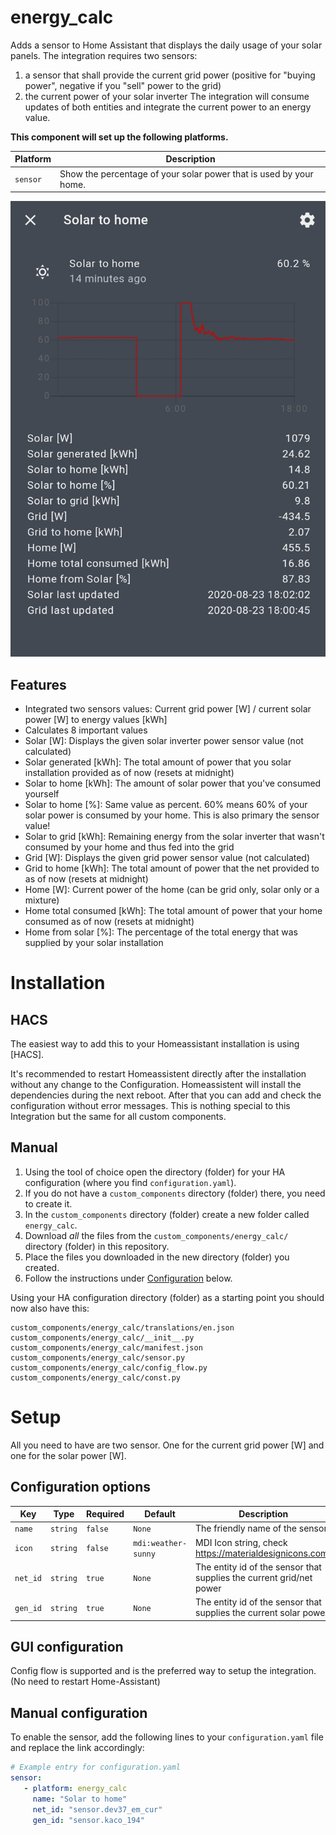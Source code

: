 # energy_calc

Adds a sensor to Home Assistant that displays the daily usage of your solar panels.
The integration requires two sensors: 
1. a sensor that shall provide the current grid power (positive for "buying power", negative if you "sell" power to the grid)
2. the current power of your solar inverter
The integration will consume updates of both entities and integrate the current power to an energy value.

**This component will set up the following platforms.**

Platform | Description
-- | --
`sensor` | Show the percentage of your solar power that is used by your home.

![Example](img_example.png)


## Features

- Integrated two sensors values: Current grid power [W] / current solar power [W] to energy values [kWh]
- Calculates 8 important values
- Solar [W]: Displays the given solar inverter power sensor value (not calculated)
- Solar generated [kWh]: The total amount of power that you solar installation provided as of now (resets at midnight)
- Solar to home [kWh]: The amount of solar power that you've consumed yourself
- Solar to home [%]: Same value as percent. 60% means 60% of your solar power is consumed by your home. This is also primary the sensor value!
- Solar to grid [kWh]: Remaining energy from the solar inverter that wasn't consumed by your home and thus fed into the grid
- Grid [W]: Displays the given grid power sensor value (not calculated)
- Grid to home [kWh]: The total amount of power that the net provided to as of now (resets at midnight)
- Home [W]: Current power of the home (can be grid only, solar only or a mixture)
- Home total consumed [kWh]: The total amount of power that your home consumed as of now (resets at midnight)
- Home from solar [%]: The percentage of the total energy that was supplied by your solar installation


# Installation

## HACS

The easiest way to add this to your Homeassistant installation is using [HACS]. 

It's recommended to restart Homeassistent directly after the installation without any change to the Configuration. 
Homeassistent will install the dependencies during the next reboot. After that you can add and check the configuration without error messages. 
This is nothing special to this Integration but the same for all custom components.


## Manual

1. Using the tool of choice open the directory (folder) for your HA configuration (where you find `configuration.yaml`).
2. If you do not have a `custom_components` directory (folder) there, you need to create it.
3. In the `custom_components` directory (folder) create a new folder called `energy_calc`.
4. Download _all_ the files from the `custom_components/energy_calc/` directory (folder) in this repository.
5. Place the files you downloaded in the new directory (folder) you created.
6. Follow the instructions under [Configuration](#Configuration) below.

Using your HA configuration directory (folder) as a starting point you should now also have this:

```text
custom_components/energy_calc/translations/en.json
custom_components/energy_calc/__init__.py
custom_components/energy_calc/manifest.json
custom_components/energy_calc/sensor.py
custom_components/energy_calc/config_flow.py
custom_components/energy_calc/const.py
```

# Setup

All you need to have are two sensor. One for the current grid power [W] and one for the solar power [W].

## Configuration options

Key | Type | Required | Default | Description
-- | -- | -- | -- | --
`name` | `string` | `false` | `None` |  The friendly name of the sensor
`icon` | `string` | `false` | `mdi:weather-sunny` | MDI Icon string, check https://materialdesignicons.com/
`net_id` | `string` | `true` | `None` | The entity id of the sensor that supplies the current grid/net power
`gen_id` | `string` | `true` | `None` | The entity id of the sensor that supplies the current solar power

## GUI configuration 

Config flow is supported and is the preferred way to setup the integration. (No need to restart Home-Assistant)

## Manual configuration 

To enable the sensor, add the following lines to your `configuration.yaml` file and replace the link accordingly:

```yaml
# Example entry for configuration.yaml
sensor:
   - platform: energy_calc
     name: "Solar to home"
     net_id: "sensor.dev37_em_cur"
     gen_id: "sensor.kaco_194"
```
